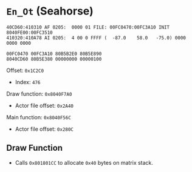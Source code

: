 `En_Ot` (Seahorse)
==================

```
40CD60:410310 AF 0205:  0000 01 FILE: 00FC0470:00FC3A10 INIT 8040FE00:00FC3510
410320:410A78 AI 0205:  4 00 0 FFFF (  -87.0    58.0   -75.0) 0000 0000 0000
```

```
00FC0470 00FC3A10 80B5B2E0 80B5E890
8040CD60 80B5E380 00000000 00000100
```

Offset: `0x1C2C0`
- Index: `476`

Draw function: `0x8040F7A0`
- Actor file offset: `0x2A40`

Main function: `0x8040F56C`
- Actor file offset: `0x280C`

## Draw Function

- Calls `0x801801CC` to allocate `0x40` bytes on matrix stack.
